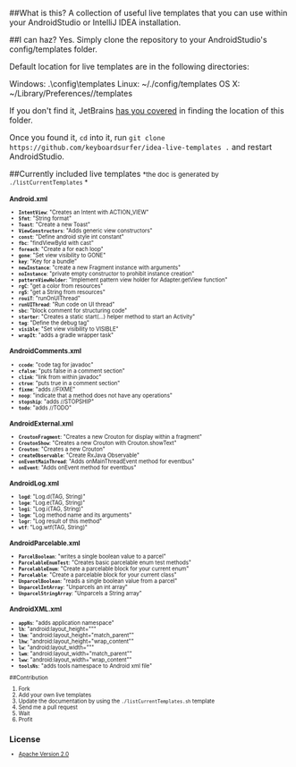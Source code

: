 ##What is this?
A collection of useful live templates that you can use within your AndroidStudio or IntelliJ IDEA installation.

##I can haz?
Yes. Simply clone the repository to your AndroidStudio's config/templates folder.

Default location for live templates are in the following directories:

Windows: <your home directory>\.<product name><version number>\config\templates
Linux: ~/.<product name><version number>/config/templates
OS X: ~/Library/Preferences/<product name><version number>/templates

If you don't find it, JetBrains [has you covered](https://www.jetbrains.com/idea/webhelp/live-templates.html) in finding the location of this folder.


Once you found it, `cd` into it, run `git clone https://github.com/keyboardsurfer/idea-live-templates .` and restart AndroidStudio.

##Currently included live templates
<small>*the doc is generated by `./listCurrentTemplates` *<small>

### Android.xml
- **`IntentView`**: "Creates an Intent with ACTION_VIEW"
- **`Sfmt`**: "String format"
- **`Toast`**: "Create a new Toast"
- **`ViewConstructors`**: "Adds generic view constructors"
- **`const`**: "Define android style int constant"
- **`fbc`**: "findViewById with cast"
- **`foreach`**: "Create a for each loop"
- **`gone`**: "Set view visibility to GONE"
- **`key`**: "Key for a bundle"
- **`newInstance`**: "create a new Fragment instance with arguments"
- **`noInstance`**: "private empty constructor to prohibit instance creation"
- **`patternViewHolder`**: "Implement pattern view holder for Adapter.getView function"
- **`rgC`**: "get a color from resources"
- **`rgS`**: "get a String from resources"
- **`rouiT`**: "runOnUIThread"
- **`runUIThread`**: "Run code on UI thread"
- **`sbc`**: "block comment for structuring code"
- **`starter`**: "Creates a static start(...) helper method to start an Activity"
- **`tag`**: "Define the debug tag"
- **`visible`**: "Set view visibility to VISIBLE"
- **`wrapIt`**: "adds a gradle wrapper task"

### AndroidComments.xml
- **`ccode`**: "code tag for javadoc"
- **`cfalse`**: "puts false in a comment section"
- **`clink`**: "link from within javadoc"
- **`ctrue`**: "puts true in a comment section"
- **`fixme`**: "adds //FIXME"
- **`noop`**: "indicate that a method does not have any operations"
- **`stopship`**: "adds //STOPSHIP"
- **`todo`**: "adds //TODO"

### AndroidExternal.xml
- **`CroutonFragment`**: "Creates a new Crouton for display within a fragment"
- **`CroutonShow`**: "Creates a new Crouton with Crouton.showText"
- **`Crouton`**: "Creates a new Crouton"
- **`createObservable`**: "Create RxJava Observable"
- **`onEventMainThread`**: "Adds onMainThreadEvent method for eventbus"
- **`onEvent`**: "Adds onEvent method for eventbus"

### AndroidLog.xml
- **`logd`**: "Log.d(TAG, String)"
- **`loge`**: "Log.e(TAG, String)"
- **`logi`**: "Log.i(TAG, String)"
- **`logm`**: "Log method name and its arguments"
- **`logr`**: "Log result of this method"
- **`wtf`**: "Log.wtf(TAG, String)"

### AndroidParcelable.xml
- **`ParcelBoolean`**: "writes a single boolean value to a parcel"
- **`ParcelableEnumTest`**: "Creates basic parcelable enum test methods"
- **`ParcelableEnum`**: "Create a parcelable block for your current enum"
- **`Parcelable`**: "Create a parcelable block for your current class"
- **`UnparcelBoolean`**: "reads a single boolean value from a parcel"
- **`UnparcelIntArray`**: "Unparcels an int array"
- **`UnparcelStringArray`**: "Unparcels a String array"

### AndroidXML.xml
- **`appNs`**: "adds application namespace"
- **`lh`**: "android:layout_height=&quot;&quot;"
- **`lhm`**: "android:layout_height=&quot;match_parent&quot;"
- **`lhw`**: "android:layout_height=&quot;wrap_content&quot;"
- **`lw`**: "android:layout_width=&quot;&quot;"
- **`lwm`**: "android:layout_width=&quot;match_parent&quot;"
- **`lww`**: "android:layout_width=&quot;wrap_content&quot;"
- **`toolsNs`**: "adds tools namespace to Android xml file"

##Contribution
1. Fork
2. Add your own live templates
3. Update the documentation by using the `./listCurrentTemplates.sh` template
4. Send me a pull request
5. Wait
6. Profit

## License

* [Apache Version 2.0](http://www.apache.org/licenses/LICENSE-2.0.html)
